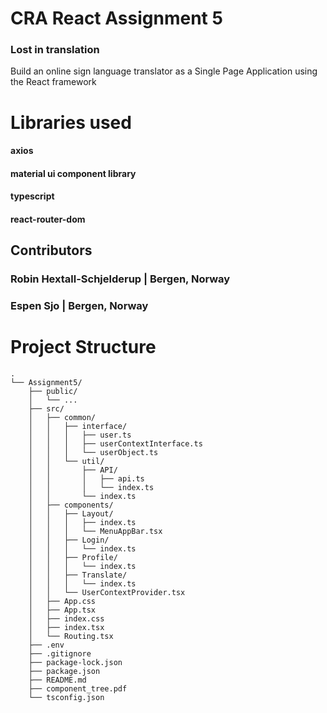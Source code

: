 # CRA React Assignment 5
### Lost in translation
Build an online sign language translator as a Single Page Application using the React framework

# Libraries used
#### axios
#### material ui component library
#### typescript
#### react-router-dom

## Contributors
### Robin Hextall-Schjelderup | Bergen, Norway
### Espen Sjo | Bergen, Norway


# Project Structure
```
.
└── Assignment5/
    ├── public/
    │   └── ...
    ├── src/
    │   ├── common/
    │   │   ├── interface/
    │   │   │   ├── user.ts
    │   │   │   ├── userContextInterface.ts
    │   │   │   └── userObject.ts
    │   │   └── util/
    │   │       ├── API/
    │   │       │   ├── api.ts
    │   │       │   └── index.ts
    │   │       └── index.ts
    │   ├── components/
    │   │   ├── Layout/
    │   │   │   ├── index.ts
    │   │   │   └── MenuAppBar.tsx
    │   │   ├── Login/
    │   │   │   └── index.ts
    │   │   ├── Profile/
    │   │   │   └── index.ts
    │   │   ├── Translate/
    │   │   │   └── index.ts
    │   │   └── UserContextProvider.tsx
    │   ├── App.css
    │   ├── App.tsx
    │   ├── index.css
    │   ├── index.tsx
    │   └── Routing.tsx
    ├── .env
    ├── .gitignore
    ├── package-lock.json
    ├── package.json
    ├── README.md
    ├── component_tree.pdf
    └── tsconfig.json
```